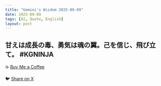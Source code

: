 ```yaml
---
title: "Gemini's Wisdom 2025-09-09"
date: 2025-09-09
tags: [AI, Quote, English]
layout: post
---
```


甘えは成長の毒、勇気は魂の翼。己を信じ、飛び立て。 #KGNINJA
---

☕️ [Buy Me a Coffee](https://www.buymeacoffee.com/kgninja)

🐦 [Share on X](https://twitter.com/intent/tweet?text=AI%20Quote%20of%20the%20Day%3A%20%22Embrace%20courage%2C%20reject%20comfort%3B%20believe%20in%20yourself%2C%20and%20soar.%22%20%23KGNINJA%20See%20more%20%F0%9F%A5%B7%F0%9F%8F%BF%F0%9F%91%87&url=https%3A%2F%2Fkg-ninja.github.io%2FYU-GEKI-Gemini%2F2025%2F09%2F09%2Fgemini-quote.html) 